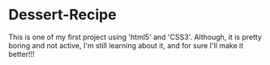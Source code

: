 # Dessert-Recipe
This is one of my first project using 'html5' and 'CSS3'. Although, it is pretty boring and not active, I'm still learning about it, and for sure I'll make it better!!!
